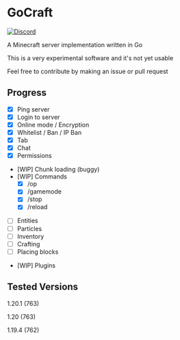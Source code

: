 # GoCraft
[![Discord](https://img.shields.io/discord/1141080135878070362?logo=discord)](https://discord.gg/5Yz2dR4pQj)

A Minecraft server implementation written in Go

This is a very experimental software and it's not yet usable

Feel free to contribute by making an issue or pull request

## Progress
- [x] Ping server
- [x] Login to server
- [x] Online mode / Encryption
- [x] Whitelist / Ban / IP Ban
- [x] Tab
- [x] Chat
- [x] Permissions
- [WIP] Chunk loading (buggy)
- [WIP] Commands
    - [x] /op
    - [x] /gamemode
    - [x] /stop
    - [x] /reload
- [ ] Entities
- [ ] Particles
- [ ] Inventory
- [ ] Crafting
- [ ] Placing blocks 
- [WIP] Plugins

## Tested Versions
1.20.1 (763)

1.20 (763)

1.19.4 (762)
